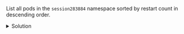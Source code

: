 List all pods in the `session283884` namespace sorted by restart count in descending order.

<details><summary>Solution</summary>
<br>

```bash
kubectl -n session283884 get pods --sort-by=.status.containerStatuses[0].restartCount
```{{exec}}

</details>